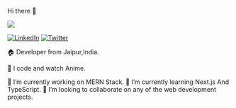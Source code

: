  Hi there 👋

<!--
**sgoyalsmvj/sgoyalsmvj** is a ✨ _special_ ✨ repository because its `README.md` (this file) appears on your GitHub profile.

Here are some ideas to get you started:

- 🤔 I’m looking for help with ...
- 💬 Ask me about ...
- 📫 How to reach me: ...
- 😄 Pronouns: ...
- ⚡ Fun fact: ...
-->

![](https://media.giphy.com/media/12K8GGWstl229G/giphy.gif)

[![LinkedIn](https://img.shields.io/badge/LinkedIn-Connect-blue)](https://www.linkedin.com/in/saurabhgoyal12)
[![Twitter](https://img.shields.io/badge/Twitter-Follow-blue)](https://x.com/SgxZoro)


🏠 Developer from Jaipur,India.

💢 I code and watch Anime.

🔭 I’m currently working on MERN Stack.
🌱 I’m currently learning Next.js And TypeScript.
👯 I’m looking to collaborate on any of the web development projects.


